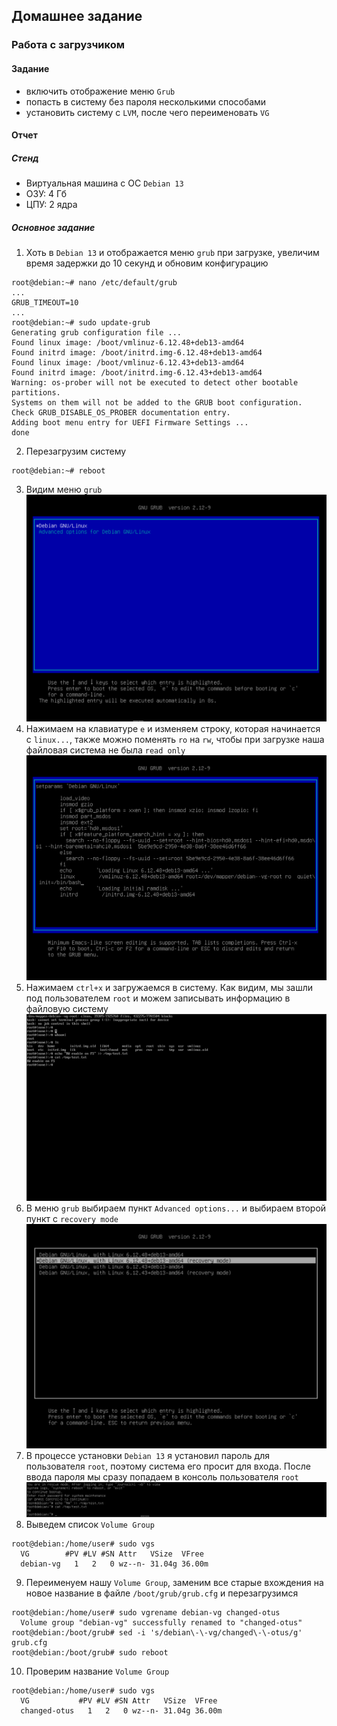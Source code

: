 ## Домашнее задание

### Работа с загрузчиком
#### Задание

- включить отображение меню `Grub`
- попасть в систему без пароля несколькими способами
- установить систему с `LVM`, после чего переименовать `VG`

#### Отчет

##### Стенд

- Виртуальная машина с ОС `Debian 13`
- ОЗУ: 4 Гб
- ЦПУ: 2 ядра

##### Основное задание

1. Хоть в `Debian 13` и отображается меню `grub` при загрузке, увеличим время задержки до 10 секунд и обновим конфигурацию
```
root@debian:~# nano /etc/default/grub
...
GRUB_TIMEOUT=10
...
root@debian:~# sudo update-grub
Generating grub configuration file ...
Found linux image: /boot/vmlinuz-6.12.48+deb13-amd64
Found initrd image: /boot/initrd.img-6.12.48+deb13-amd64
Found linux image: /boot/vmlinuz-6.12.43+deb13-amd64
Found initrd image: /boot/initrd.img-6.12.43+deb13-amd64
Warning: os-prober will not be executed to detect other bootable partitions.
Systems on them will not be added to the GRUB boot configuration.
Check GRUB_DISABLE_OS_PROBER documentation entry.
Adding boot menu entry for UEFI Firmware Settings ...
done
```

2. Перезагрузим систему
```
root@debian:~# reboot
```

3. Видим меню `grub`
![pic7-1](./screenshots/7-1.PNG)
4. Нажимаем на клавиатуре `e` и изменяем строку, которая начинается с `linux...`, также можно поменять `ro` на `rw`, чтобы при загрузке наша файловая система не была `read only`
![pic7-2](./screenshots/7-2.PNG)
5. Нажимаем `ctrl+x` и загружаемся в систему. Как видим, мы зашли под пользователем `root` и можем записывать информацию в файловую систему
![pic7-3](./screenshots/7-3.PNG)
6. В меню `grub` выбираем пункт `Advanced options...` и выбираем второй пункт с `recovery mode`
![pic7-4](./screenshots/7-4.PNG)
7. В процессе установки `Debian 13` я установил пароль для пользователя `root`, поэтому система его просит для входа. После ввода пароля мы сразу попадаем в консоль пользователя `root`
![pic7-5](./screenshots/7-5.PNG)
8. Выведем список `Volume Group`
```
root@debian:/home/user# sudo vgs
  VG        #PV #LV #SN Attr   VSize  VFree
  debian-vg   1   2   0 wz--n- 31.04g 36.00m
```
9. Переименуем нашу `Volume Group`, заменим все старые вхождения на новое название в файле `/boot/grub/grub.cfg` и перезагрузимся
```
root@debian:/home/user# sudo vgrename debian-vg changed-otus
  Volume group "debian-vg" successfully renamed to "changed-otus"
root@debian:/boot/grub# sed -i 's/debian\-\-vg/changed\-\-otus/g' grub.cfg
root@debian:/boot/grub# sudo reboot
```
10. Проверим название `Volume Group`
```
root@debian:/home/user# sudo vgs
  VG           #PV #LV #SN Attr   VSize  VFree
  changed-otus   1   2   0 wz--n- 31.04g 36.00m
```